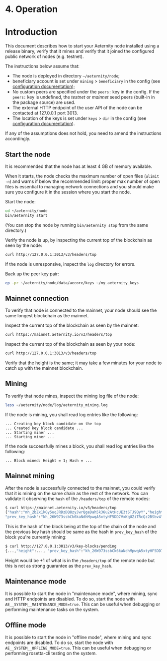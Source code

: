 # 4. Operation

# Introduction

This document describes how to start your Aeternity node installed using a release binary, verify that it mines and verify that it joined the configured public network of nodes (e.g. testnet).

The instructions below assume that:

* The node is deployed in directory `~/aeternity/node`;
* beneficiary account is set under `mining` > `beneficiary` in the config (see [configuration documentation](configuration.md));
* No custom peers are specified under the `peers:` key in the config. If the `peers:` key is undefined, the *testnet* or *mainnet* seed peers (built-in in the package source) are used.
* The external HTTP endpoint of the user API of the node can be contacted at 127.0.0.1 port 3013.
* The location of the keys is set under `keys` > `dir` in the config (see [configuration documentation](configuration.md)).

If any of the assumptions does not hold, you need to amend the instructions accordingly.

## Start the node

It is recommended that the node has at least 4 GB of memory available.

When it starts, the node checks the maximum number of open files (`ulimit -n`) and warns if below the recommended limit: proper max number of open files is essential to managing network connections and you should make sure you configure it in the session where you start the node.

Start the node:
```bash
cd ~/aeternity/node
bin/aeternity start
```

(You can stop the node by running `bin/aeternity stop` from the same directory.)

Verify the node is up, by inspecting the current top of the blockchain as seen by the node:
```bash
curl http://127.0.0.1:3013/v3/headers/top
```

If the node is unresponsive, inspect the `log` directory for errors.

Back up the peer key pair:
```bash
cp -pr ~/aeternity/node/data/aecore/keys ~/my_aeternity_keys
```

## Mainnet connection

To verify that node is connected to the mainnet, your node should see the same longest blockchain as the mainnet.

Inspect the current top of the blockchain as seen by the mainnet:
```bash
curl https://mainnet.aeternity.io/v3/headers/top
```

Inspect the current top of the blockchain as seen by your node:
```bash
curl http://127.0.0.1:3013/v3/headers/top
```

Verify that the height is the same; it may take a few minutes for your node to catch up with the mainnet blockchain.

## Mining

To verify that node mines, inspect the mining log file of the node:
```bash
less ~/aeternity/node/log/aeternity_mining.log
```

If the node is mining, you shall read log entries like the following:
```
... Creating key block candidate on the top
... Created key block candidate ...
... Starting miner ...
... Starting miner ...
```

If the node successfully mines a block, you shall read log entries like the following:
```
... Block mined: Height = 1; Hash = ...
```

## Mainnet mining

After the node is successfully connected to the mainnet, you could verify that it is mining on the same chain as the rest of the network.
You can validate it observing the `hash` of the `/headers/top` of the remote nodes:
```bash
$ curl https://mainnet.aeternity.io/v3/headers/top
{"hash":"mh_2bZx1kGy5uqJRDzDQ8zyJwrQgeDah5k36u2AtHcUE3tSTJ9QyY","height":935925,...,
"prev_key_hash":"kh_26W973ssbCk6kaNdhMpwqA5xtyHF5DD7VxKqUZiTRcQz2BSbv4",...}
```

This is the hash of the block being at the top of the chain of the node and the
previous key hash should be same as the hash in `prev_key_hash` of the block
you're currently mining:

```bash
$ curl http://127.0.0.1:3013/v3/key-blocks/pending
{...,"height":..., "prev_key_hash":"kh_26W973ssbCk6kaNdhMpwqA5xtyHF5DD7VxKqUZiTRcQz2BSbv4", ...}
```

Height would be +1 of what is in the `/headers/top` of the remote node but this is not as strong guarantee as the `prev_key_hash`.



## Maintenance mode

It is possible to start the node in "maintenance mode", where mining, sync and HTTP
endpoints are disabled. To do so, start the node with `AE__SYSTEM__MAINTENANCE_MODE=true`.
This can be useful when debugging or performing maintenance tasks on the system.

## Offline mode

It is possible to start the node in "offline mode", where mining and sync
endpoints are disabled. To do so, start the node with `AE__SYSTEM__OFFLINE_MODE=true`.
This can be useful when debugging or performing rosetta-cli testing on the system.
